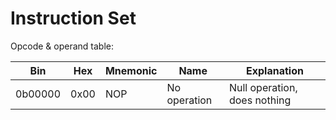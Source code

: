 # Instruction Set

Opcode & operand table:

|   Bin     |   Hex    |   Mnemonic    |   Name            |    Explanation                     |
|-----------|----------|---------------|-------------------|------------------------------------|
|   0b00000 |   0x00   |   NOP         |   No operation    |    Null operation, does nothing    |
